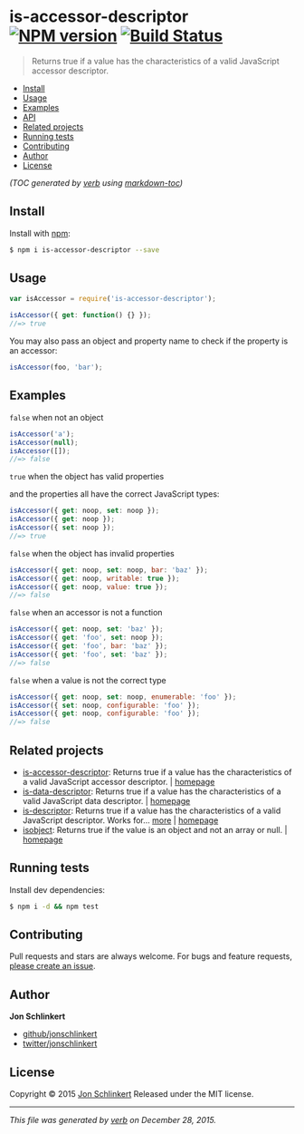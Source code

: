 # is-accessor-descriptor [![NPM version](https://img.shields.io/npm/v/is-accessor-descriptor.svg)](https://www.npmjs.com/package/is-accessor-descriptor) [![Build Status](https://img.shields.io/travis/jonschlinkert/is-accessor-descriptor.svg)](https://travis-ci.org/jonschlinkert/is-accessor-descriptor)

> Returns true if a value has the characteristics of a valid JavaScript accessor descriptor.

- [Install](#install)
- [Usage](#usage)
- [Examples](#examples)
- [API](#api)
- [Related projects](#related-projects)
- [Running tests](#running-tests)
- [Contributing](#contributing)
- [Author](#author)
- [License](#license)

_(TOC generated by [verb](https://github.com/verbose/verb) using [markdown-toc](https://github.com/jonschlinkert/markdown-toc))_

## Install

Install with [npm](https://www.npmjs.com/):

```sh
$ npm i is-accessor-descriptor --save
```

## Usage

```js
var isAccessor = require('is-accessor-descriptor');

isAccessor({ get: function() {} });
//=> true
```

You may also pass an object and property name to check if the property is an accessor:

```js
isAccessor(foo, 'bar');
```

## Examples

`false` when not an object

```js
isAccessor('a');
isAccessor(null);
isAccessor([]);
//=> false
```

`true` when the object has valid properties

and the properties all have the correct JavaScript types:

```js
isAccessor({ get: noop, set: noop });
isAccessor({ get: noop });
isAccessor({ set: noop });
//=> true
```

`false` when the object has invalid properties

```js
isAccessor({ get: noop, set: noop, bar: 'baz' });
isAccessor({ get: noop, writable: true });
isAccessor({ get: noop, value: true });
//=> false
```

`false` when an accessor is not a function

```js
isAccessor({ get: noop, set: 'baz' });
isAccessor({ get: 'foo', set: noop });
isAccessor({ get: 'foo', bar: 'baz' });
isAccessor({ get: 'foo', set: 'baz' });
//=> false
```

`false` when a value is not the correct type

```js
isAccessor({ get: noop, set: noop, enumerable: 'foo' });
isAccessor({ set: noop, configurable: 'foo' });
isAccessor({ get: noop, configurable: 'foo' });
//=> false
```

## Related projects

- [is-accessor-descriptor](https://www.npmjs.com/package/is-accessor-descriptor): Returns true if a value has the characteristics of a valid JavaScript accessor descriptor. | [homepage](https://github.com/jonschlinkert/is-accessor-descriptor)
- [is-data-descriptor](https://www.npmjs.com/package/is-data-descriptor): Returns true if a value has the characteristics of a valid JavaScript data descriptor. | [homepage](https://github.com/jonschlinkert/is-data-descriptor)
- [is-descriptor](https://www.npmjs.com/package/is-descriptor): Returns true if a value has the characteristics of a valid JavaScript descriptor. Works for… [more](https://www.npmjs.com/package/is-descriptor) | [homepage](https://github.com/jonschlinkert/is-descriptor)
- [isobject](https://www.npmjs.com/package/isobject): Returns true if the value is an object and not an array or null. | [homepage](https://github.com/jonschlinkert/isobject)

## Running tests

Install dev dependencies:

```sh
$ npm i -d && npm test
```

## Contributing

Pull requests and stars are always welcome. For bugs and feature requests, [please create an issue](https://github.com/jonschlinkert/is-accessor-descriptor/issues/new).

## Author

**Jon Schlinkert**

- [github/jonschlinkert](https://github.com/jonschlinkert)
- [twitter/jonschlinkert](http://twitter.com/jonschlinkert)

## License

Copyright © 2015 [Jon Schlinkert](https://github.com/jonschlinkert)
Released under the MIT license.

---

_This file was generated by [verb](https://github.com/verbose/verb) on December 28, 2015._
